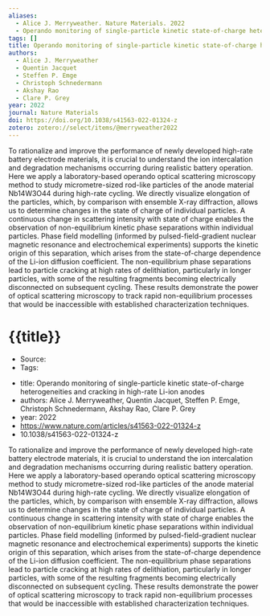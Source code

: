 ```yaml
---
aliases:
  - Alice J. Merryweather. Nature Materials. 2022
  - Operando monitoring of single-particle kinetic state-of-charge heterogeneities and cracking in high-rate Li-ion anodes
tags: []
title: Operando monitoring of single-particle kinetic state-of-charge heterogeneities and cracking in high-rate Li-ion anodes
authors:
  - Alice J. Merryweather
  - Quentin Jacquet
  - Steffen P. Emge
  - Christoph Schnedermann
  - Akshay Rao
  - Clare P. Grey
year: 2022
journal: Nature Materials
doi: https://doi.org/10.1038/s41563-022-01324-z
zotero: zotero://select/items/@merryweather2022
---
```

<!-- START_ABSTRACT -->
To rationalize and improve the performance of newly developed high-rate battery electrode materials, it is crucial to understand the ion intercalation and degradation mechanisms occurring during realistic battery operation. Here we apply a laboratory-based operando optical scattering microscopy method to study micrometre-sized rod-like particles of the anode material Nb14W3O44 during high-rate cycling. We directly visualize elongation of the particles, which, by comparison with ensemble X-ray diffraction, allows us to determine changes in the state of charge of individual particles. A continuous change in scattering intensity with state of charge enables the observation of non-equilibrium kinetic phase separations within individual particles. Phase field modelling (informed by pulsed-field-gradient nuclear magnetic resonance and electrochemical experiments) supports the kinetic origin of this separation, which arises from the state-of-charge dependence of the Li-ion diffusion coefficient. The non-equilibrium phase separations lead to particle cracking at high rates of delithiation, particularly in longer particles, with some of the resulting fragments becoming electrically disconnected on subsequent cycling. These results demonstrate the power of optical scattering microscopy to track rapid non-equilibrium processes that would be inaccessible with established characterization techniques.
<!-- END_ABSTRACT -->

<!-- START_TEMPLATE -->
# {{title}}

- Source:
- Tags: 
<!-- END_TEMPLATE -->

- title: Operando monitoring of single-particle kinetic state-of-charge heterogeneities and cracking in high-rate Li-ion anodes
- authors: Alice J. Merryweather, Quentin Jacquet, Steffen P. Emge, Christoph Schnedermann, Akshay Rao, Clare P. Grey
- year: 2022
- https://www.nature.com/articles/s41563-022-01324-z
- 10.1038/s41563-022-01324-z

To rationalize and improve the performance of newly developed high-rate battery electrode materials, it is crucial to understand the ion intercalation and degradation mechanisms occurring during realistic battery operation. Here we apply a laboratory-based operando optical scattering microscopy method to study micrometre-sized rod-like particles of the anode material Nb14W3O44 during high-rate cycling. We directly visualize elongation of the particles, which, by comparison with ensemble X-ray diffraction, allows us to determine changes in the state of charge of individual particles. A continuous change in scattering intensity with state of charge enables the observation of non-equilibrium kinetic phase separations within individual particles. Phase field modelling (informed by pulsed-field-gradient nuclear magnetic resonance and electrochemical experiments) supports the kinetic origin of this separation, which arises from the state-of-charge dependence of the Li-ion diffusion coefficient. The non-equilibrium phase separations lead to particle cracking at high rates of delithiation, particularly in longer particles, with some of the resulting fragments becoming electrically disconnected on subsequent cycling. These results demonstrate the power of optical scattering microscopy to track rapid non-equilibrium processes that would be inaccessible with established characterization techniques.